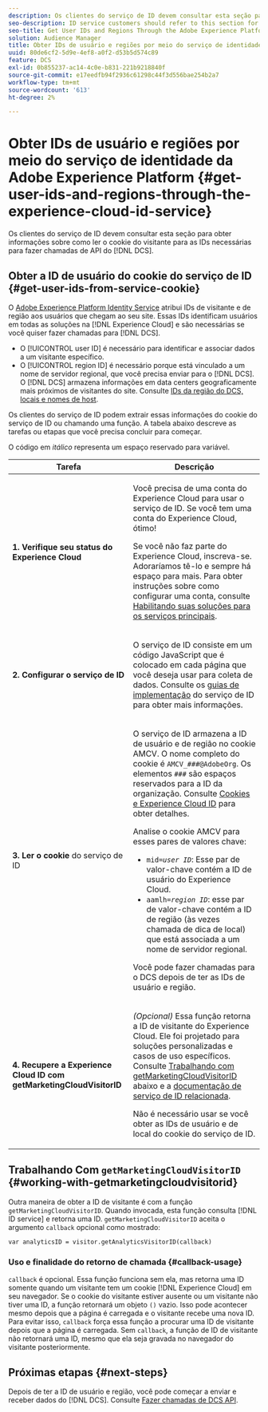 ```yaml
---
description: Os clientes do serviço de ID devem consultar esta seção para obter informações sobre como ler o cookie do visitante para as IDs necessárias para fazer chamadas de DCS API.
seo-description: ID service customers should refer to this section for information on how to read the visitor cookie for the IDs required to make DCS API calls.
seo-title: Get User IDs and Regions Through the Adobe Experience Platform Identity Service
solution: Audience Manager
title: Obter IDs de usuário e regiões por meio do serviço de identidade da Adobe Experience Platform
uuid: 80de6cf2-5d9e-4ef8-a0f2-d53b5d574c89
feature: DCS
exl-id: 0b855237-ac14-4c0e-b831-221b9218840f
source-git-commit: e17eedfb94f2936c61298c44f3d556bae254b2a7
workflow-type: tm+mt
source-wordcount: '613'
ht-degree: 2%

---
```


# Obter IDs de usuário e regiões por meio do serviço de identidade da Adobe Experience Platform {#get-user-ids-and-regions-through-the-experience-cloud-id-service}

Os clientes do serviço de ID devem consultar esta seção para obter informações sobre como ler o cookie do visitante para as IDs necessárias para fazer chamadas de API do [!DNL DCS].

## Obter a ID de usuário do cookie do serviço de ID {#get-user-ids-from-service-cookie}

O [Adobe Experience Platform Identity Service](https://experienceleague.adobe.com/docs/id-service/using/home.html) atribui IDs de visitante e de região aos usuários que chegam ao seu site. Essas IDs identificam usuários em todas as soluções na [!DNL Experience Cloud] e são necessárias se você quiser fazer chamadas para [!DNL DCS].

* O [!UICONTROL user ID] é necessário para identificar e associar dados a um visitante específico.
* O [!UICONTROL region ID] é necessário porque está vinculado a um nome de servidor regional, que você precisa enviar para o [!DNL DCS]. O [!DNL DCS] armazena informações em data centers geograficamente mais próximos de visitantes do site. Consulte [IDs da região do DCS, locais e nomes de host](../../../api/dcs-intro/dcs-api-reference/dcs-regions.md).

Os clientes do serviço de ID podem extrair essas informações do cookie do serviço de ID ou chamando uma função. A tabela abaixo descreve as tarefas ou etapas que você precisa concluir para começar.

O código em *itálico* representa um espaço reservado para variável.

<table id="table_660EBE1C24DD4FBE9DCE5191836C9135"> 
 <thead> 
  <tr> 
   <th colname="col1" class="entry"> Tarefa </th> 
   <th colname="col2" class="entry"> Descrição </th> 
  </tr> 
 </thead>
 <tbody> 
  <tr> 
   <td colname="col1"> <p> <b>1. Verifique seu status do <span class="keyword"> Experience Cloud</span></b> </p> </td> 
   <td colname="col2"> <p>Você precisa de uma conta do <span class="keyword"> Experience Cloud</span> para usar o serviço de ID. Se você tem uma conta do <span class="keyword"> Experience Cloud</span>, ótimo! </p> <p> Se você não faz parte do <span class="keyword"> Experience Cloud</span>, inscreva-se. Adoraríamos tê-lo e sempre há espaço para mais. Para obter instruções sobre como configurar uma conta, consulte <a href="https://experienceleague.adobe.com/en/docs/core-services/interface/services/getting-started" format="https" scope="external"> Habilitando suas soluções para os serviços principais</a>. </p> </td> 
  </tr> 
  <tr> 
   <td colname="col1"> <p> <b>2. Configurar o <span class="keyword"> serviço de ID</span></b> </p> </td> 
   <td colname="col2"> <p>O serviço de ID <span class="keyword"> </span> consiste em um código JavaScript que é colocado em cada página que você deseja usar para coleta de dados. Consulte os <a href="https://experienceleague.adobe.com/docs/id-service/using/implementation/implementation-guides.html" format="https" scope="external"> guias de implementação</a> do serviço de ID para obter mais informações. </p> </td> 
  </tr> 
  <tr> 
   <td colname="col1"> <p> <b>3. Ler o cookie </b> do <span class="keyword"> serviço de ID</span> </p> </td> 
   <td colname="col2"> <p>O serviço de ID <span class="keyword"> </span> armazena a ID de usuário e de região no cookie AMCV. O nome completo do cookie é <code>AMCV_<i>###</i>@AdobeOrg</code>. Os elementos <code><i>###</i></code> são espaços reservados para a ID da organização. Consulte <a href="https://experienceleague.adobe.com/docs/id-service/using/intro/cookies.html" format="https" scope="external"> Cookies e Experience Cloud ID</a> para obter detalhes. </p> <p>Analise o cookie AMCV para esses pares de valores chave: </p> <p> 
     <ul id="ul_502ECFCDDD084D448B5EDC4E5C0909C1"> 
      <li id="li_662FFA36AC854E699D50A183B161D654"> <code>mid=<i>user ID</i></code>: Esse par de valor-chave contém a ID de usuário do <span class="keyword"> Experience Cloud</span>. </li> 
      <li id="li_65422233187B4217B50DC52DBD58F404"> <code>aamlh=<i>region ID</i></code>: esse par de valor-chave contém a ID de região (às vezes chamada de <span class="term"> dica de local</span>) que está associada a um nome de servidor regional. </li> 
     </ul> </p> <p>Você pode fazer chamadas para o <span class="wintitle"> DCS</span> depois de ter as IDs de usuário e região. </p> </td> 
  </tr> 
  <tr> 
   <td colname="col1"> <p> <b>4. Recupere a <span class="keyword"> Experience Cloud ID</span> com getMarketingCloudVisitorID</b> </p> </td> 
   <td colname="col2"> <p><i>(Opcional)</i> Essa função retorna a ID de visitante do <span class="keyword"> Experience Cloud</span>. Ele foi projetado para soluções personalizadas e casos de uso específicos. Consulte <a href="../../../api/dcs-intro/dcs-s2s/dcs-mcid-ids.md#working-with-getmarketingcloudvisitorid"> Trabalhando com getMarketingCloudVisitorID</a> abaixo e a <a href="https://experienceleague.adobe.com/docs/id-service/using/id-service-api/methods/getmcvid.html" format="https" scope="external"> documentação de serviço de ID relacionada</a>. </p> <p>Não é necessário usar se você obter as IDs de usuário e de local do cookie do serviço de ID. </p> </td> 
  </tr> 
 </tbody> 
</table>

## Trabalhando Com `getMarketingCloudVisitorID` {#working-with-getmarketingcloudvisitorid}

Outra maneira de obter a ID de visitante é com a função `getMarketingCloudVisitorID`. Quando invocada, esta função consulta [!DNL ID service] e retorna uma ID. `getMarketingCloudVisitorID` aceita o argumento `callback` opcional como mostrado:

`var analyticsID = visitor.getAnalyticsVisitorID(callback)`

### Uso e finalidade do retorno de chamada {#callback-usage}

`callback` é opcional. Essa função funciona sem ela, mas retorna uma ID somente quando um visitante tem um cookie [!DNL Experience Cloud] em seu navegador. Se o cookie do visitante estiver ausente ou um visitante não tiver uma ID, a função retornará um objeto `()` vazio. Isso pode acontecer mesmo depois que a página é carregada e o visitante recebe uma nova ID. Para evitar isso, `callback` força essa função a procurar uma ID de visitante depois que a página é carregada. Sem `callback`, a função de ID de visitante não retornará uma ID, mesmo que ela seja gravada no navegador do visitante posteriormente.

## Próximas etapas {#next-steps}

Depois de ter a ID de usuário e região, você pode começar a enviar e receber dados do [!DNL DCS]. Consulte [Fazer chamadas de DCS API](../../../api/dcs-intro/dcs-s2s/dcs-s2s-calls.md).
